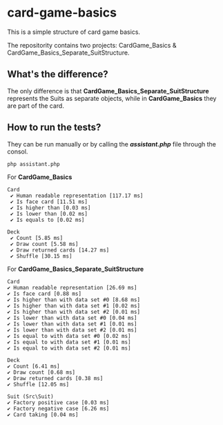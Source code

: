 # card-game-basics
This is a simple structure of card game basics.

The repositority contains two projects:  CardGame_Basics & CardGame_Basics_Separate_SuitStructure.

## What's the difference?
The only difference is that **CardGame_Basics_Separate_SuitStructure** represents the Suits as separate objects, while in **CardGame_Basics** they are part of the card.

## How to run the tests?

They can be run manually or by calling the ***assistant.php*** file through the consol.

``` php assistant.php ``` 

For **CardGame_Basics**
```
Card
 ✔ Human readable representation [117.17 ms]
 ✔ Is face card [11.51 ms]
 ✔ Is higher than [0.03 ms]
 ✔ Is lower than [0.02 ms]
 ✔ Is equals to [0.02 ms]

Deck
 ✔ Count [5.85 ms]
 ✔ Draw count [5.58 ms]
 ✔ Draw returned cards [14.27 ms]
 ✔ Shuffle [30.15 ms]
 ```
 
 For **CardGame_Basics_Separate_SuitStructure**
 ```
 Card
 ✔ Human readable representation [26.69 ms]
 ✔ Is face card [0.88 ms]
 ✔ Is higher than with data set #0 [8.68 ms]
 ✔ Is higher than with data set #1 [0.02 ms]
 ✔ Is higher than with data set #2 [0.01 ms]
 ✔ Is lower than with data set #0 [0.04 ms]
 ✔ Is lower than with data set #1 [0.01 ms]
 ✔ Is lower than with data set #2 [0.01 ms]
 ✔ Is equal to with data set #0 [0.02 ms]
 ✔ Is equal to with data set #1 [0.01 ms]
 ✔ Is equal to with data set #2 [0.01 ms]

Deck
 ✔ Count [6.41 ms]
 ✔ Draw count [0.68 ms]
 ✔ Draw returned cards [0.38 ms]
 ✔ Shuffle [12.05 ms]

Suit (Src\Suit)
 ✔ Factory positive case [0.03 ms]
 ✔ Factory negative case [6.26 ms]
 ✔ Card taking [0.04 ms]
 ```
